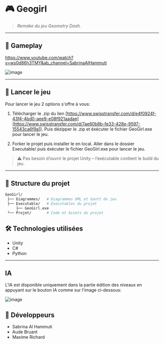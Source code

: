 # 🎮 **Geogirl**

> _Remake du jeu Geometry Dash._

---

## 📸 Gameplay

https://www.youtube.com/watch?v=ws0d86h3TMY&ab_channel=SabrinaAlHammuti

![image](https://github.com/user-attachments/assets/2e9c550b-a18e-43ad-8247-520a501f7232)


---

## 🚀 Lancer le jeu

Pour lancer le jeu 2 options s'offre à vous:
1) Télécharger le .zip du lien [https://www.swisstransfer.com/d/e4f0924f-43f4-4bd0-aee9-e08f921aadae](https://www.swisstransfer.com/d/7ae60b8b-fe33-428e-9597-15543ca6f9a1).
   Puis dézipper le .zip et éxécuter le fichier GeoGirl.exe pour lancer le jeu.

2) Forker le projet puis installer le en local.
   Aller dans le dossier Executable/ puis éxécuter le fichier GeoGirl.exe pour lancer le jeu.

> ⚠️ Pas besoin d’ouvrir le projet Unity – l’exécutable contient le build du jeu.
---

## 📁 Structure du projet

   ```bash
   GeoGirl/
    ├── Diagrammes/   # Diagrammes UML et Gantt du jeu
    ├── Executable/   # Executables du projet
        ├── GeoGirl.exe
    └── Projet/       # Code et Assets du projet
   ```

## 🛠️ Technologies utilisées

- Unity 
- C#
- Python

---
## IA 
L'IA est disponible uniquement dans la partie édition des niveaux en appuyant sur le bouton IA comme sur l'image ci-dessous:

![image](https://github.com/user-attachments/assets/2532fcb8-2069-4d14-86f9-1e42d4a96968)


## 👤 Développeurs

- Sabrina Al Hammuti
- Aude Bruant
- Maxime Richard
